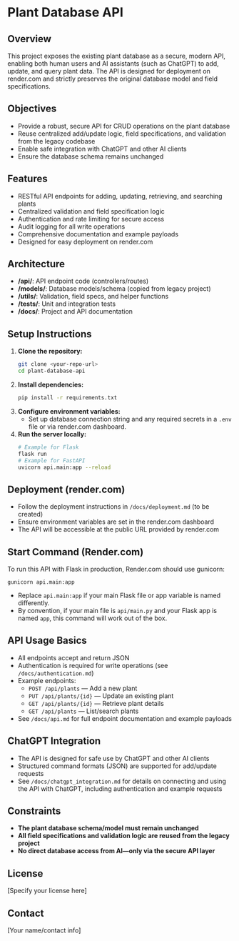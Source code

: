# Plant Database API

## Overview
This project exposes the existing plant database as a secure, modern API, enabling both human users and AI assistants (such as ChatGPT) to add, update, and query plant data. The API is designed for deployment on render.com and strictly preserves the original database model and field specifications.

## Objectives
- Provide a robust, secure API for CRUD operations on the plant database
- Reuse centralized add/update logic, field specifications, and validation from the legacy codebase
- Enable safe integration with ChatGPT and other AI clients
- Ensure the database schema remains unchanged

## Features
- RESTful API endpoints for adding, updating, retrieving, and searching plants
- Centralized validation and field specification logic
- Authentication and rate limiting for secure access
- Audit logging for all write operations
- Comprehensive documentation and example payloads
- Designed for easy deployment on render.com

## Architecture
- **/api/**: API endpoint code (controllers/routes)
- **/models/**: Database models/schema (copied from legacy project)
- **/utils/**: Validation, field specs, and helper functions
- **/tests/**: Unit and integration tests
- **/docs/**: Project and API documentation

## Setup Instructions
1. **Clone the repository:**
   ```sh
   git clone <your-repo-url>
   cd plant-database-api
   ```
2. **Install dependencies:**
   ```sh
   pip install -r requirements.txt
   ```
3. **Configure environment variables:**
   - Set up database connection string and any required secrets in a `.env` file or via render.com dashboard.
4. **Run the server locally:**
   ```sh
   # Example for Flask
   flask run
   # Example for FastAPI
   uvicorn api.main:app --reload
   ```

## Deployment (render.com)
- Follow the deployment instructions in `/docs/deployment.md` (to be created)
- Ensure environment variables are set in the render.com dashboard
- The API will be accessible at the public URL provided by render.com

## Start Command (Render.com)
To run this API with Flask in production, Render.com should use gunicorn:

```
gunicorn api.main:app
```
- Replace `api.main:app` if your main Flask file or app variable is named differently.
- By convention, if your main file is `api/main.py` and your Flask app is named `app`, this command will work out of the box.

## API Usage Basics
- All endpoints accept and return JSON
- Authentication is required for write operations (see `/docs/authentication.md`)
- Example endpoints:
  - `POST /api/plants` — Add a new plant
  - `PUT /api/plants/{id}` — Update an existing plant
  - `GET /api/plants/{id}` — Retrieve plant details
  - `GET /api/plants` — List/search plants
- See `/docs/api.md` for full endpoint documentation and example payloads

## ChatGPT Integration
- The API is designed for safe use by ChatGPT and other AI clients
- Structured command formats (JSON) are supported for add/update requests
- See `/docs/chatgpt_integration.md` for details on connecting and using the API with ChatGPT, including authentication and example requests

## Constraints
- **The plant database schema/model must remain unchanged**
- **All field specifications and validation logic are reused from the legacy project**
- **No direct database access from AI—only via the secure API layer**

## License
[Specify your license here]

## Contact
[Your name/contact info] 